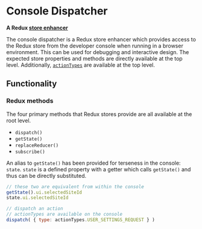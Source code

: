 # Console Dispatcher
**A Redux [store enhancer](https://github.com/reactjs/redux/blob/HEAD/docs/Glossary.md#store-enhancer)**

The console dispatcher is a Redux store enhancer which provides access to the Redux store from the developer console when running in a browser environment.
This can be used for debugging and interactive design.
The expected store properties and methods are directly available at the top level.
Additionally, [`actionTypes`](/client/state/action-types.js) are available at the top level.

## Functionality

### Redux methods

The four primary methods that Redux stores provide are all available at the root level.

 - `dispatch()`
 - `getState()`
 - `replaceReducer()`
 - `subscribe()`
 
An alias to `getState()` has been provided for terseness in the console: `state`.
`state` is a defined property with a getter which calls `getState()` and thus can be directly substituted.

```js
// these two are equivalent from within the console
getState().ui.selectedSiteId
state.ui.selectedSiteId

// dispatch an action
// actionTypes are available on the console
dispatch( { type: actionTypes.USER_SETTINGS_REQUEST } )
```
